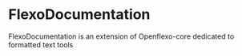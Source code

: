 # FlexoDocumentation

FlexoDocumentation is an extension of Openflexo-core dedicated to formatted text tools


